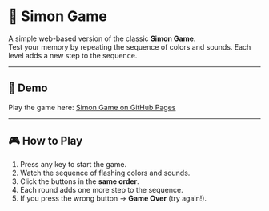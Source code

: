 # 🎵 Simon Game

A simple web-based version of the classic **Simon Game**.  
Test your memory by repeating the sequence of colors and sounds. Each level adds a new step to the sequence.  

---

## 🚀 Demo
Play the game here: [Simon Game on GitHub Pages]( https://silversoul8.github.io/Simon-game/)

---

## 🎮 How to Play
1. Press any key to start the game.
2. Watch the sequence of flashing colors and sounds.
3. Click the buttons in the **same order**.
4. Each round adds one more step to the sequence.
5. If you press the wrong button → **Game Over** (try again!).
